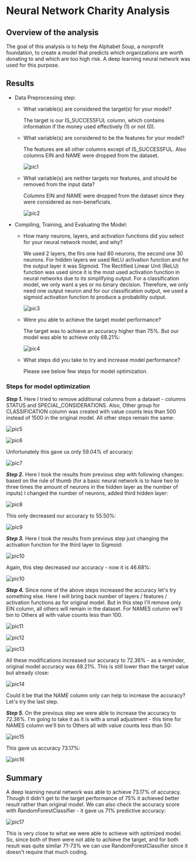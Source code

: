 # Neural Network Charity Analysis

## Overview of the analysis

The goal of this analysis is to help the Alphabet Soup, a nonprofit foundation, to create a model that predicts which organizations are worth donating to and which are too high risk. A deep learning neural network was used for this purpose.

## Results

- Data Preprocessing step:
    - What variable(s) are considered the target(s) for your model?

        The target is our IS_SUCCESSFUL column, which contains information if the money used effectively (1) or not (0).

    - What variable(s) are considered to be the features for your model?

        The features are all other columns except of IS_SUCCESSFUL. Also columns EIN and NAME were dropped from the dataset.

        ![pic1](Resources/Target_Feature.png)

    - What variable(s) are neither targets nor features, and should be removed from the input data?

        Columns EIN and NAME were dropped from the dataset since they were considered as non-beneficials.

        ![pic2](Resources/Dropped.png)

- Compiling, Training, and Evaluating the Model:
    - How many neurons, layers, and activation functions did you select for your neural network model, and why?

        We used 2 layers, the firs one had 80 neurons, the second one 30 neurons. For hidden layers we used ReLU activation function and for the output layer it was Sigmoid.
        The Rectified Linear Unit (ReLU) function was used since it is the most used activation function in neural networks due to its simplifying output. For a classification model, we only want a yes or no binary decision. Therefore, we only need one output neuron and for our classification output, we used a sigmoid activation function to produce a probability output.

        ![pic3](Resources/Define_model.png)

    - Were you able to achieve the target model performance?

        The target was to achieve an accuracy higher than 75%. But our model was able to achieve only 68.21%:

        ![pic4](Resources/Result.png)

    - What steps did you take to try and increase model performance?

        Please see below few steps for model optimization.

### Steps for model optimization

***Step 1.*** Here I tried to remove additional columns from a dataset - columns STATUS and SPECIAL_CONSIDERATIONS. Also, Other group for CLASSIFICATION column was created with value counts less than 500 instead of 1500 in the original model. All other steps remain the same:

![pic5](Resources/Step1_Columns.png)

![pic6](Resources/Step1_Classif_count.png)

Unfortunately this gave us only 59.04% of accuracy:

![pic7](Resources/Step1_Result.png)

***Step 2.*** Here I took the results from previous step with following changes: based on the rule of thumb (for a basic neural network is to have two to three times the amount of neurons in the hidden layer as the number of inputs) I changed the number of neurons, added third hidden layer:

![pic8](Resources/Step2_Define_model.png)

This only decreased our accuracy to 55.50%:

![pic9](Resources/Step2_Result.png)

***Step 3.*** Here I took the results from previous step just changing the activation function for the third layer to Sigmoid:

![pic10](Resources/Step3_Define_model.png)

Again, this step decreased our accuracy - now it is 46.68%:

![pic10](Resources/Step3_Result.png)

***Step 4.*** Since none of the above steps increased the accuracy let's try something else. Here I will bring back number of layers / features / activation functions as for original model. But in this step I'll remove only EIN column, all others will remain in the dataset. For NAMES column we'll bin to Others all with value counts less than 100.

![pic11](Resources/Define_model.png)

![pic12](Resources/Step4_Columns.png)

![pic13](Resources/Step4_Names.png)

All these modifications increased our accuracy to 72.36% - as a reminder, original model accuracy was 68.21%. This is still lower than the target value but already close:

![pic14](Resources/Step4_Result.png)

Could it be that the NAME column only can help to increase the accuracy? Let's try the last step.

***Step 5.*** On the previous step we were able to increase the accuracy to 72.36%. I'm going to take it as it is with a small adjustment - this time for NAMES column we'll bin to Others all with value counts less than 50:

![pic15](Resources/Step5_Names.png)

This gave us accuracy 73.17%:

![pic16](Resources/Step5_Result.png)

## Summary

A deep learning neural network was able to achieve 73.17% of accuracy. Though it didn't get to the target performance of 75% it achieved better result rather than original model. We can also check the accuracy score with RandomForestClassifier - it gave us 71% predictive accuracy:

![pic17](Resources/RFC.png)

This is very close to what we were able to achieve with optimized model. So, since both of them were not able to achieve the target, and for both result was quite similar 71-73% we can use RandomForestClassifier since it doesn't require that much coding.